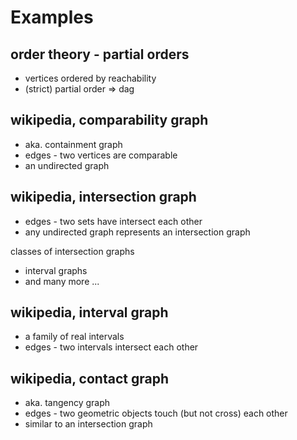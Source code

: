 
<!-- ======================================================================= -->
# Examples

<!-- ======================================================================= -->
## order theory - partial orders

* vertices ordered by reachability
* (strict) partial order => dag

<!-- ======================================================================= -->
## wikipedia, comparability graph

* aka. containment graph
* edges - two vertices are comparable
* an undirected graph

<!-- ======================================================================= -->
## wikipedia, intersection graph

* edges - two sets have intersect each other
* any undirected graph represents an intersection graph

classes of intersection graphs

* interval graphs
* and many more ...

<!-- ======================================================================= -->
## wikipedia, interval graph

* a family of real intervals
* edges - two intervals intersect each other

<!-- ======================================================================= -->
## wikipedia, contact graph

* aka. tangency graph
* edges - two geometric objects touch (but not cross) each other
* similar to an intersection graph
